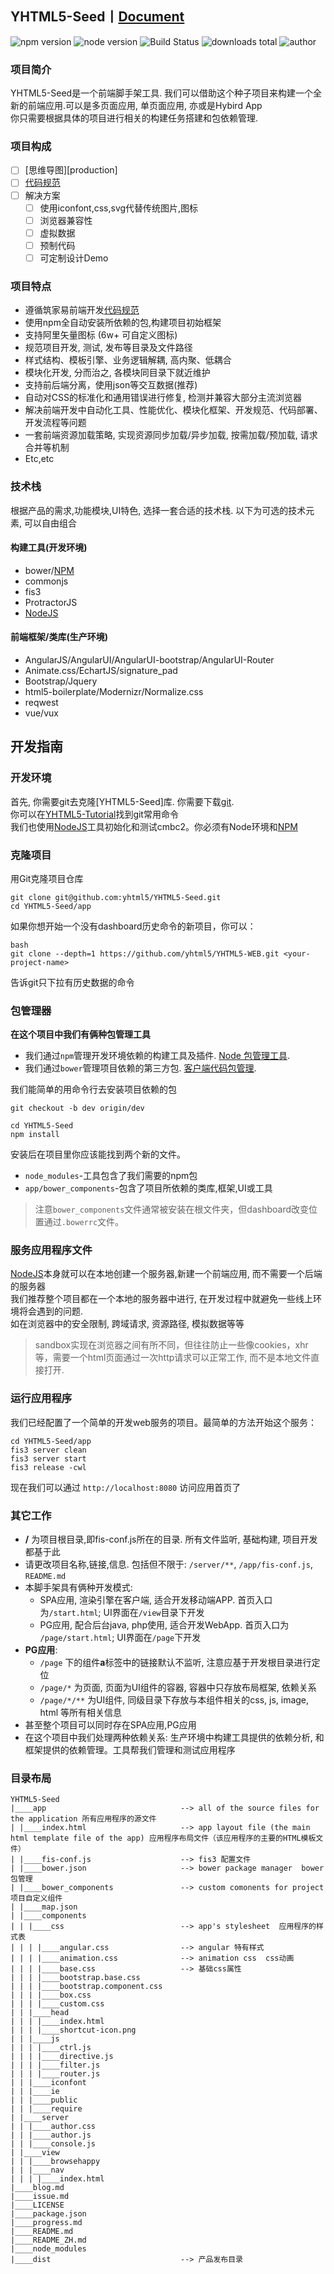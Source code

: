 ## YHTML5-Seed丨[Document]
               
![npm version] ![node version] ![Build Status] ![downloads total] ![author]

### 项目简介 

YHTML5-Seed是一个前端脚手架工具. 我们可以借助这个种子项目来构建一个全新的前端应用.可以是多页面应用, 单页面应用, 亦或是Hybird App   
你只需要根据具体的项目进行相关的构建任务搭建和包依赖管理.

### 项目构成

- [ ] [思维导图][production]
- [ ] [代码规范][codeStandard]
- [ ] 解决方案
    - [ ] 使用iconfont,css,svg代替传统图片,图标
    - [ ] 浏览器兼容性
    - [ ] 虚拟数据
    - [ ] 预制代码 
    - [ ] 可定制设计Demo

### 项目特点  
  * 遵循筑家易前端开发[代码规范][codeStandard]
  * 使用npm全自动安装所依赖的包,构建项目初始框架
  * 支持阿里矢量图标 (6w+ 可自定义图标)
  * 规范项目开发, 测试, 发布等目录及文件路径
  * 样式结构、模板引擎、业务逻辑解耦, 高内聚、低耦合
  * 模块化开发, 分而治之, 各模块同目录下就近维护 
  * 支持前后端分离，使用json等交互数据(推荐)
  * 自动对CSS的标准化和通用错误进行修复, 检测并兼容大部分主流浏览器
  * 解决前端开发中自动化工具、性能优化、模块化框架、开发规范、代码部署、开发流程等问题
  * 一套前端资源加载策略, 实现资源同步加载/异步加载, 按需加载/预加载, 请求合并等机制
  * Etc,etc

### 技术栈
根据产品的需求,功能模块,UI特色, 选择一套合适的技术栈. 以下为可选的技术元素, 可以自由组合

#### 构建工具(开发环境)
  * bower/[NPM][npm]
  * commonjs
  * fis3
  * ProtractorJS
  * [NodeJS]
  
#### 前端框架/类库(生产环境)
  * AngularJS/AngularUI/AngularUI-bootstrap/AngularUI-Router
  * Animate.css/EchartJS/signature_pad
  * Bootstrap/Jquery
  * html5-boilerplate/Modernizr/Normalize.css
  * reqwest
  * vue/vux

## 开发指南  

### 开发环境  
首先, 你需要git去克隆[YHTML5-Seed]库. 你需要下载[git].   
你可以在[YHTML5-Tutorial][YHTML5-Tutorial-Git]找到git常用命令   
我们也使用[NodeJS][nodejs]工具初始化和测试cmbc2。你必须有Node环境和[NPM][npm]

### 克隆项目

用Git克隆项目仓库

```
git clone git@github.com:yhtml5/YHTML5-Seed.git 
cd YHTML5-Seed/app 
```

如果你想开始一个没有dashboard历史命令的新项目，你可以：

```
bash
git clone --depth=1 https://github.com/yhtml5/YHTML5-WEB.git <your-project-name>
```

告诉git只下拉有历史数据的命令

### 包管理器

**在这个项目中我们有俩种包管理工具**

* 我们通过`npm`管理开发环境依赖的构建工具及插件. [Node 包管理工具][npm].  
* 我们通过`bower`管理项目依赖的第三方包. [客户端代码包管理][bower].

我们能简单的用命令行去安装项目依赖的包

```
git checkout -b dev origin/dev

cd YHTML5-Seed
npm install
```

安装后在项目里你应该能找到两个新的文件。  
* `node_modules`-工具包含了我们需要的npm包  
* `app/bower_components`-包含了项目所依赖的类库,框架,UI或工具  

> 注意`bower_components`文件通常被安装在根文件夹，但dashboard改变位置通过`.bowerrc`文件。  

### 服务应用程序文件  
[NodeJS]本身就可以在本地创建一个服务器,新建一个前端应用, 而不需要一个后端的服务器  
我们推荐整个项目都在一个本地的服务器中进行, 在开发过程中就避免一些线上环境将会遇到的问题.   
如在浏览器中的安全限制, 跨域请求, 资源路径, 模拟数据等等  
> sandbox实现在浏览器之间有所不同，但往往防止一些像cookies，xhr等，需要一个html页面通过一次http请求可以正常工作, 而不是本地文件直接打开.  

### 运行应用程序
我们已经配置了一个简单的开发web服务的项目。最简单的方法开始这个服务：

```
cd YHTML5-Seed/app 
fis3 server clean
fis3 server start
fis3 release -cwl
```

现在我们可以通过 `http://localhost:8080` 访问应用首页了


### 其它工作

* **/** 为项目根目录,即fis-conf.js所在的目录. 所有文件监听, 基础构建, 项目开发都基于此
* 请更改项目名称,链接,信息. 包括但不限于: `/server/**`, `/app/fis-conf.js`, `README.md`
* 本脚手架具有俩种开发模式:
  * SPA应用, 渲染引擎在客户端, 适合开发移动端APP. 首页入口为`/start.html`; UI界面在`/view`目录下开发 
  * PG应用, 配合后台java, php使用, 适合开发WebApp. 首页入口为 `/page/start.html`; UI界面在`/page`下开发  
* **PG应用**: 
  * `/page` 下的组件**a**标签中的链接默认不监听, 注意应基于开发根目录进行定位
  * `/page/*` 为页面, 页面为UI组件的容器, 容器中只存放布局框架, 依赖关系
  * `/page/*/**` 为UI组件, 同级目录下存放与本组件相关的css, js, image, html 等所有相关信息
* 甚至整个项目可以同时存在SPA应用,PG应用
* 在这个项目中我们处理两种依赖关系: 生产环境中构建工具提供的依赖分析, 和框架提供的依赖管理。工具帮我们管理和测试应用程序

    
### 目录布局

```
YHTML5-Seed
|____app                              --> all of the source files for the application 所有应用程序的源文件
| |____index.html                     --> app layout file (the main html template file of the app) 应用程序布局文件（该应用程序的主要的HTML模板文件）
| |____fis-conf.js                    --> fis3 配置文件
| |____bower.json                     --> bower package manager  bower包管理
| |____bower_components               --> custom comonents for project 项目自定义组件
| |____map.json
| |____components
| | |____css                          --> app's stylesheet  应用程序的样式表
| | | |____angular.css                --> angular 特有样式
| | | |____animation.css              --> animation css  css动画
| | | |____base.css                   --> 基础css属性
| | | |____bootstrap.base.css
| | | |____bootstrap.component.css
| | | |____box.css
| | | |____custom.css
| | |____head
| | | |____index.html
| | | |____shortcut-icon.png
| | |____js
| | | |____ctrl.js
| | | |____directive.js
| | | |____filter.js
| | | |____router.js
| | |____iconfont
| | |____ie
| | |____public
| | |____require
| |____server
| | |____author.css
| | |____author.js
| | |____console.js
| |____view
| | |____browsehappy
| | |____nav
| | | |____index.html
|____blog.md
|____issue.md
|____LICENSE
|____package.json
|____progress.md
|____README.md             
|____README_ZH.md
|____node_modules    
|____dist                             --> 产品发布目录
```

[author]:https://img.shields.io/badge/author-yhtml5-blue.svg
[Build Status]:https://img.shields.io/travis/twbs/bootstrap/master.svg
[downloads total]:https://img.shields.io/github/downloads/atom/atom/total.svg
[npm version]:https://img.shields.io/npm/v/npm.svg
[node version]:https://img.shields.io/badge/node-v4.3.2-blue.svg

[bower]: http://bower.io
[es5-shim]:https://github.com/es-shims/es5-shim
[git]: http://git-scm.com/
[http-server]: https://github.com/nodeapps/http-server
[html5shiv]:https://github.com/aFarkas/html5shiv
[jasmine]: http://jasmine.github.io
[karma]: http://karma-runner.github.io
[modernizr]:https://github.com/Modernizr/Modernizr
[npm]: https://www.npmjs.org/
[nodejs]: http://nodejs.org
[protractor]: https://github.com/angular/protractor
[travis]: https://travis-ci.org/

[codeStandard]:https://github.com/yhtml5/YHTML5-Seed/blob/master/codeStandard
[document]:https://github.com/yhtml5/YHTML5-Seed/blob/master/README_EN.md
[issue]:https://github.com/yhtml5/YHTML5-Seed/blob/master/issue.md
[progress]:https://github.com/yhtml5/YHTML5-Seed/blob/master/progress.md
[problem]:https://github.com/yhtml5/FW-Dashboard/blob/master/question.md
[YHTML5-Tutorial-Git]:https://github.com/yhtml5/YHTML5-Tutorial/tree/master/app/git




